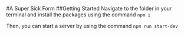 #A Super Sick Form
##Getting Started
Navigate to the folder in your terminal and install the packages using the command `npm i`

Then, you can start a server by using the command `npm run start-dev`
